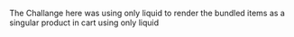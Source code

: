 The Challange here was using only liquid to render the bundled items as a singular product in cart using only liquid 